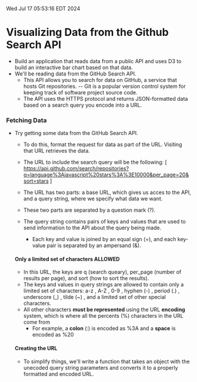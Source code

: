 Wed Jul 17 05:53:16 EDT 2024

# Visualizing Data from the Github Search API

 - Build an application that reads data from a public API
   and uses D3 to build an interactive bar chart based on that data.
 - We'll be reading data from the GitHub Search API.
   - This API allows you to search for data on GitHub, a service that
     hosts Git repositories. -- Git is a popular version control system
     for keeping track of software project source code.
   - The API uses the HTTPS protocol and returns JSON-formatted data
     based on a search query you encode into a URL.

### Fetching Data
 - Try getting some data from the GitHub Search API.
   - To do this, format the request for data as part of the URL.
     Visiting that URL retrieves the data.
   - The URL to include the search query will be the following:
     [ https://api.github.com/search/repositories?q=language%3Ajavascript%20stars%3A%3E10000&per_page=20&sort=stars ]

   - The URL has two parts: a base URL, which gives us acces to the API,
     and a query string, where we specify what data we want.
   - These two parts are separated by a question mark (?).
   - The query string contains pairs of keys and values that are used to
     send information to the API about the query being made.
     - Each key and value is joined by an equal sign (=), and each key-value
       pair is separated by an ampersand (&).
    
   #### Only a limited set of characters ALLOWED
    - In this URL, the keys are q (search queary), per_page (number of results per page),
      and sort (how to sort the results).
    - The keys and values in query strings are allowed to contain only a limited set of 
      characters: a-z , A-Z , 0-9 , hyphen (-) , period (.) , underscore (_) , tilde (~) ,
      and a limited set of other special characters.
    - All other characters **must be represented** using the URL **encoding** system, which
      is where all the percents (%) characters in the URL come from
      - For example, a **colon** (:) is encoded as %3A and a **space** is encoded as %20
    
    #### Creating the URL
    - To simplify things, we'll write a function that takes an object with the unecoded query
      string parameters and converts it to a properly formatted and encoded URL.